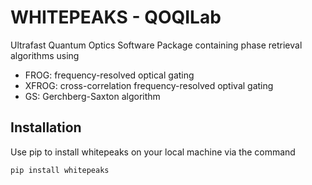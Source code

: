 # WHITEPEAKS - QOQILab
Ultrafast Quantum Optics Software Package containing phase retrieval algorithms using
-   FROG: frequency-resolved optical gating
-   XFROG: cross-correlation frequency-resolved optival gating
-   GS: Gerchberg-Saxton algorithm

## Installation
Use pip to install whitepeaks on your local machine via the command
```
pip install whitepeaks
```
